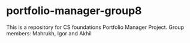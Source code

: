 # portfolio-manager-group8

This is a repository for CS foundations Portfolio Manager Project.
Group members: Mahrukh, Igor and Akhil
